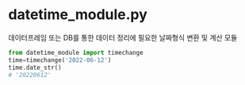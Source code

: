 # datetime_module.py
데이터프레임 또는 DB를 통한 데이터 정리에 필요한 날짜형식 변환 및 계산 모듈  

```python  
from datetime_module import timechange
time=timechange('2022-06-12')
time.date_str()
# '20220612'
```